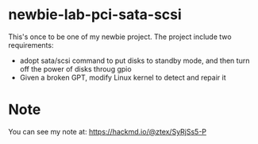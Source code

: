 # newbie-lab-pci-sata-scsi

This's once to be one of my newbie project.
The project include two requirements:
  * adopt sata/scsi command to put disks to standby mode, and then turn off the power of disks throug gpio
  * Given a broken GPT, modify Linux kernel to detect and repair it 

# Note
You can see my note at: https://hackmd.io/@ztex/SyRjSs5-P
